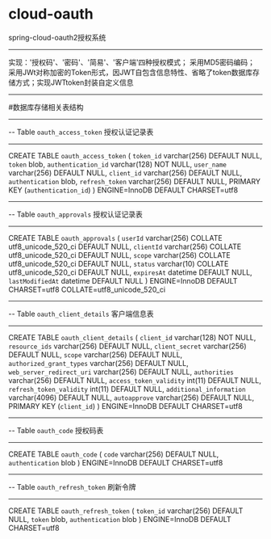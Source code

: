 # cloud-oauth
spring-cloud-oauth2授权系统
-- -----------------------------------------------------
实现：'授权码'、'密码'、'简易'、'客户端'四种授权模式；
采用MD5密码编码；
采用JWt对称加密的Token形式，因JWT自包含信息特性、省略了token数据库存储方式；实现JWTtoken封装自定义信息
-- -----------------------------------------------------
#数据库存储相关表结构
-- -----------------------------------------------------
-- Table `oauth_access_token` 授权认证记录表
-- -----------------------------------------------------
CREATE TABLE `oauth_access_token` (
  `token_id` varchar(256) DEFAULT NULL,
  `token` blob,
  `authentication_id` varchar(128) NOT NULL,
  `user_name` varchar(256) DEFAULT NULL,
  `client_id` varchar(256) DEFAULT NULL,
  `authentication` blob,
  `refresh_token` varchar(256) DEFAULT NULL,
  PRIMARY KEY (`authentication_id`)
) ENGINE=InnoDB DEFAULT CHARSET=utf8
-- -----------------------------------------------------
-- Table `oauth_approvals` 授权认证记录表
-- -----------------------------------------------------
CREATE TABLE `oauth_approvals` (
  `userId` varchar(256) COLLATE utf8_unicode_520_ci DEFAULT NULL,
  `clientId` varchar(256) COLLATE utf8_unicode_520_ci DEFAULT NULL,
  `scope` varchar(256) COLLATE utf8_unicode_520_ci DEFAULT NULL,
  `status` varchar(10) COLLATE utf8_unicode_520_ci DEFAULT NULL,
  `expiresAt` datetime DEFAULT NULL,
  `lastModifiedAt` datetime DEFAULT NULL
) ENGINE=InnoDB DEFAULT CHARSET=utf8 COLLATE=utf8_unicode_520_ci
-- -----------------------------------------------------
-- Table `oauth_client_details` 客户端信息表
-- -----------------------------------------------------
CREATE TABLE `oauth_client_details` (
  `client_id` varchar(128) NOT NULL,
  `resource_ids` varchar(256) DEFAULT NULL,
  `client_secret` varchar(256) DEFAULT NULL,
  `scope` varchar(256) DEFAULT NULL,
  `authorized_grant_types` varchar(256) DEFAULT NULL,
  `web_server_redirect_uri` varchar(256) DEFAULT NULL,
  `authorities` varchar(256) DEFAULT NULL,
  `access_token_validity` int(11) DEFAULT NULL,
  `refresh_token_validity` int(11) DEFAULT NULL,
  `additional_information` varchar(4096) DEFAULT NULL,
  `autoapprove` varchar(256) DEFAULT NULL,
  PRIMARY KEY (`client_id`)
) ENGINE=InnoDB DEFAULT CHARSET=utf8

-- -----------------------------------------------------
-- Table `oauth_code` 授权码表
-- -----------------------------------------------------
CREATE TABLE `oauth_code` (
  `code` varchar(256) DEFAULT NULL,
  `authentication` blob
) ENGINE=InnoDB DEFAULT CHARSET=utf8

-- -----------------------------------------------------
-- Table `oauth_refresh_token` 刷新令牌
-- -----------------------------------------------------
CREATE TABLE `oauth_refresh_token` (
  `token_id` varchar(256) DEFAULT NULL,
  `token` blob,
  `authentication` blob
) ENGINE=InnoDB DEFAULT CHARSET=utf8
